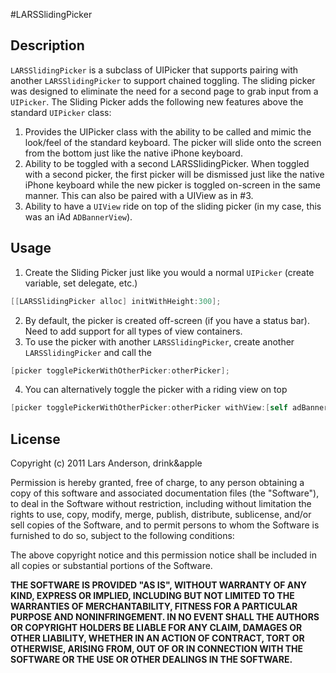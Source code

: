 #LARSSlidingPicker

## Description
`LARSSlidingPicker` is a subclass of UIPicker that supports pairing with another `LARSSlidingPicker` to support chained toggling.  The sliding picker was designed to eliminate the need for a second page to grab input from a `UIPicker`.
The Sliding Picker adds the following new features above the standard `UIPicker` class:

1. Provides the UIPicker class with the ability to be called and mimic the look/feel of the standard keyboard.  The picker will slide onto the screen from the bottom just like the native iPhone keyboard.
2. Ability to be toggled with a second LARSSlidingPicker.  When toggled with a second picker, the first picker will be dismissed just like the native iPhone keyboard while the new picker is toggled on-screen in the same manner.  This can also be paired with a UIView as in #3.
3. Ability to have a `UIView` ride on top of the sliding picker (in my case, this was an iAd `ADBannerView`).

## Usage

1. Create the Sliding Picker just like you would a normal `UIPicker` (create variable, set delegate, etc.)
```objective-c
[[LARSSlidingPicker alloc] initWithHeight:300];
```
2. By default, the picker is created off-screen (if you have a status bar). Need to add support for all types of view containers.
3. To use the picker with another `LARSSlidingPicker`, create another `LARSSlidingPicker` and call the
```objective-c
[picker togglePickerWithOtherPicker:otherPicker];
```
4. You can alternatively toggle the picker with a riding view on top
```objective-c
[picker togglePickerWithOtherPicker:otherPicker withView:[self adBanner]];
```

## License
Copyright (c) 2011 Lars Anderson, drink&apple

Permission is hereby granted, free of charge, to any person obtaining a copy
of this software and associated documentation files (the "Software"), to deal
in the Software without restriction, including without limitation the rights
to use, copy, modify, merge, publish, distribute, sublicense, and/or sell
copies of the Software, and to permit persons to whom the Software is
furnished to do so, subject to the following conditions:

The above copyright notice and this permission notice shall be included in
all copies or substantial portions of the Software.

__THE SOFTWARE IS PROVIDED "AS IS", WITHOUT WARRANTY OF ANY KIND, EXPRESS OR
IMPLIED, INCLUDING BUT NOT LIMITED TO THE WARRANTIES OF MERCHANTABILITY,
FITNESS FOR A PARTICULAR PURPOSE AND NONINFRINGEMENT. IN NO EVENT SHALL THE
AUTHORS OR COPYRIGHT HOLDERS BE LIABLE FOR ANY CLAIM, DAMAGES OR OTHER
LIABILITY, WHETHER IN AN ACTION OF CONTRACT, TORT OR OTHERWISE, ARISING FROM,
OUT OF OR IN CONNECTION WITH THE SOFTWARE OR THE USE OR OTHER DEALINGS IN
THE SOFTWARE.__
